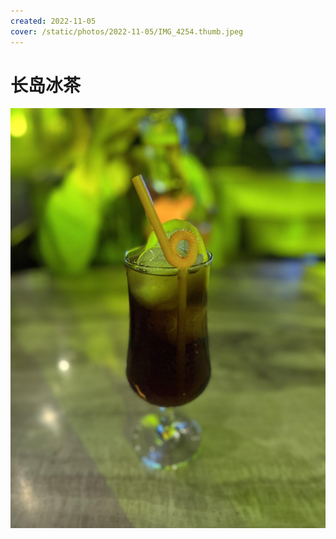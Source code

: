 ```yaml
---
created: 2022-11-05
cover: /static/photos/2022-11-05/IMG_4254.thumb.jpeg
---
```


# 长岛冰茶

![](/static/photos/2022-11-05/IMG_4254.jpeg)
